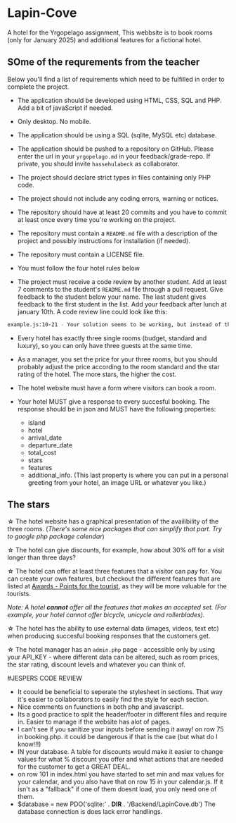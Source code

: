 # Lapin-Cove
A hotel for the Yrgopelago assignment, This webbsite is to book rooms (only for January 2025) and additional features for a fictional hotel. 

## SOme of the requrements from the teacher

Below you'll find a list of requirements which need to be fulfilled in order to complete the project.

- The application should be developed using HTML, CSS, SQL and PHP. Add a bit of javaScript if needed.

- Only desktop. No mobile.

- The application should be using a SQL (sqlite, MySQL etc) database.

- The application should be pushed to a repository on GitHub. Please enter the url in your `yrgopelago.md` in your feedback/grade-repo. If private, you should invite `hassehulabeck` as collaborator. 

- The project should declare strict types in files containing only PHP code.

- The project should not include any coding errors, warning or notices.

- The repository should have at least 20 commits and you have to commit at least once every time you're working on the project.

- The repository must contain a `README.md` file with a description of the project and possibly instructions for installation (if needed).

- The repository must contain a LICENSE file.

- You must follow the four hotel rules below

- The project must receive a code review by another student. Add at least 7 comments to the student's `README.md` file through a pull request. Give feedback to the student below your name. The last student gives feedback to the first student in the list. Add your feedback after lunch at january 10th. A code review line could look like this:

```bash
example.js:10-21 - Your solution seems to be working, but instead of these rows, use the built-in function trim() instead.
```

- Every hotel has exactly three single rooms (budget, standard and luxury), so you can only have three guests at the same time.

- As a manager, you set the price for your three rooms, but you should probably adjust the price according to the room standard and the star rating of the hotel. The more stars, the higher the cost.

- The hotel website must have a form where visitors can book a room.

- Your hotel MUST give a response to every succesful booking. The response should be in json and MUST have the following properties:

  - island
  - hotel
  - arrival_date
  - departure_date
  - total_cost
  - stars
  - features
  - additional_info. (This last property is where you can put in a personal greeting from your hotel, an image URL or whatever you like.)



## The stars

&star; The hotel website has a graphical presentation of the availibility of the three rooms. (_There's some nice packages that can simplify that part. Try to google php package calendar_)

&star; The hotel can give discounts, for example, how about 30% off for a visit longer than three days?

&star; The hotel can offer at least three features that a visitor can pay for. You can create your own features, but checkout the different features that are listed at [Awards - Points for the tourist](#awards--points-for-the-tourists), as they will be more valuable for the tourists. 

*Note: A hotel **cannot** offer all the features that makes an accepted set. (For example, your hotel cannot offer bicycle, unicycle and rollerblades).*

&star; The hotel has the ability to use external data (images, videos, text etc) when producing succesful booking responses that the customers get.

&star; The hotel manager has an `admin.php` page - accessible only by using your API_KEY - where different data can be altered, such as room prices, the star rating, discount levels and whatever you can think of.




#JESPERS CODE REVIEW

* It coould be beneficial to seperate the stylesheet in sections. That way it's easier to collaborators to easily find the style for each section.
* Nice comments on fuunctions in both php and javascript.
* Its a good practice to split the header/footer in different files and require in. Easier to manage if the website has alot of pages.
* I can't see if you sanitize your inputs before sending it away! on row 75 in booking.php. it could be dangerous if that is the cae (but what do I know!!!)
* IN your database. A table for discounts would make it easier to change values for what % discount you offer and what actions that are needed for the customer to get a GREAT DEAL.
* on row 101 in index.html you have started to set min and max values for your calendar, and you also have that on row 15 in your calendar.js. If it isn't as a "fallback" if one of them doesnt load, you only need one of them.
* $database = new PDO('sqlite:' . __DIR__ . '/Backend/LapinCove.db') The database connection is does lack error handlings. 
